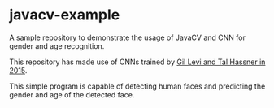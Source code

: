 # javacv-example
A sample repository to demonstrate the usage of JavaCV and CNN for gender and age recognition.

This repository has made use of CNNs trained by [Gil Levi and Tal Hassner in 2015](http://www.openu.ac.il/home/hassner/projects/cnn_agegender).

This simple program is capable of detecting human faces and predicting the gender and age of the detected face. 

